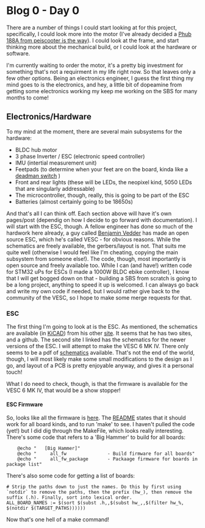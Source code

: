 # Blog 0 - Day 0

There are a number of things I could start looking at for this project, specifically, I could look more into the motor (I've already decided a [Phub 188A from peiscooter is the way](https://www.peipeiscooter.com/10inch-10-inch-10x6-00-5-5-wide-tyre-brushless-gearless-dc-wheel-hub-motor-balance-scooter-hub-motor-hally-motor-phub-188.html)). I could look at the frame, and start thinking more about the mechanical build, or I could look at the hardware or software. 

I'm currently waiting to order the motor, it's a pretty big investment for something that's not a requirment in my life right now. So that leaves only a few other options. Being an electronics engineer, I guess the first thing my mind goes to is the electronics, and hey, a little bit of dopeamine from getting some electronics working my keep me working on the SBS for many months to come!

## Electronics/Hardware

To my mind at the moment, there are several main subsystems for the hardware:

- BLDC hub motor
- 3 phase Inverter / ESC (electronic speed controller)
- IMU (intertial measurement unit)
- Feetpads (to determine when your feet are on the board, kinda like a [deadman switch](https://en.wikipedia.org/wiki/Dead_man%27s_switch) )
- Front and rear lights (these will be LEDs, the neopixel kind, 5050 LEDs that are singularly addressable)
- The microcontroller, though, really, this is going to be part of the ESC
- Batteries (almost certainly going to be 18650s)

And that's all I can think off. Each section above will have it's own pages/post (dependig on how I decide to go forward with documentation). I will start with the ESC, though. A fellow engineer has done so much of the hardwork here already, a guy called [Benjamin Vedder](http://vedder.se/2015/01/vesc-open-source-esc/) has made an open source ESC, which he's called VESC - for obvious reasons. While the schematics are freely available, the gerbers/layout is not. That suits me quite well (otherwise I would feel like I'm cheating, copying the main subsystem from someone else!). The code, though, most importantly is open source and freely available too. While I can (and have!) written code for STM32 uPs for ESCs (I made a 1000W BLDC ebike controller), I know that I will get bogged down on that - building a SBS from scratch is going to be a long project, anything to speed it up is welcomed. I can always go back and write my own code if needed, but I would rather give back to the community of the VESC, so I hope to make some merge requests for that.

### ESC 

The first thing I'm going to look at is the ESC. As mentioned, the schematics are available (in [KiCAD](https://www.kicad.org/)) from his other [site](https://vesc-project.com/node/311). It seems that he has two sites, and a github. The second site I linked has the schematics for the newer versions of the ESC. I will attempt to make the VESC 6 MK IV. There only seems to be a pdf of [schematics](https://vesc-project.com/sites/default/files/Benjamin%20Posts/VESC_6_mk5.pdf) available. That's not the end of the world, though, I will most likely make some small modifications to the design as I go, and layout of a PCB is pretty enjoyable anyway, and gives it a personal touch!

What I do need to check, though, is that the firmware is available for the VESC 6 MK IV, that would be a show stopper!

#### ESC Firmware

So, looks like all the firmware is [here](https://github.com/vedderb/bldc). The [README](https://github.com/vedderb/bldc/README.md) states that it should work for all board kinds, and to run 'make' to see. I haven't pulled the code (yet!) but I did dig through the MakeFile, which looks really interesting. There's some code that refers to a 'Big Hammer' to build for all boards:

``` make
	@echo "   [Big Hammer]"
	@echo "     all_fw               - Build firmware for all boards"
	@echo "     all_fw_package       - Packaage firmware for boards in package list"
```

There's also some code for getting a list of boards:

``` make
# Strip the paths down to just the names. Do this by first using `notdir` to remove the paths, then the prefix (hw_), then remove the suffix (.h). Finally, sort into lexical order.
ALL_BOARD_NAMES := $(sort $(subst .h,,$(subst hw_,,$(filter hw_%, $(notdir $(TARGET_PATHS))))))
```

Now that's one hell of a make command!
